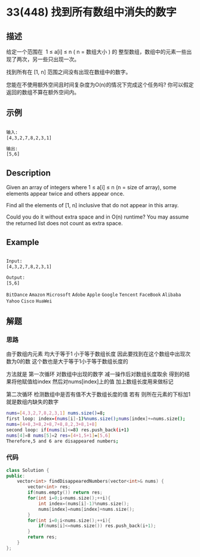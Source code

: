 # 33(448) 找到所有数组中消失的数字

## 描述

给定一个范围在  1 ≤ a[i] ≤ n ( n = 数组大小 ) 的 整型数组，数组中的元素一些出现了两次，另一些只出现一次。

找到所有在 [1, n] 范围之间没有出现在数组中的数字。

您能在不使用额外空间且时间复杂度为O(n)的情况下完成这个任务吗? 你可以假定返回的数组不算在额外空间内。


## 示例

```bash

输入:
[4,3,2,7,8,2,3,1]

输出:
[5,6]

``` 

## Description

Given an array of integers where 1 ≤ a[i] ≤ n (n = size of array), some elements appear twice and others appear once.

Find all the elements of [1, n] inclusive that do not appear in this array.

Could you do it without extra space and in O(n) runtime? You may assume the returned list does not count as extra space.

## Example

```bash

Input:
[4,3,2,7,8,2,3,1]

Output:
[5,6]

```

`BitDance` `Amazon` `Microsoft` `Adobe` `Apple` `Google` `Tencent` `FaceBook` `Alibaba` `Yahoo` `Cisco` `HuaWei`

## 解题

### 思路

由于数组内元素 均大于等于1 小于等于数组长度 因此要找到在这个数组中出现次数为0的数 这个数也是大于等于1小于等于数组长度的 

方法就是 第一次循环 对数组中出现的数字 减一操作后对数组长度取余 得到的结果将他赋值给index 然后对nums[index]上的值 加上数组长度用来做标记 

第二次循环 检测数组中是否有值不大于数组长度的值 若有 则所在元素的下标加1 就是数组内缺失的数字

```bash
nums=[4,3,2,7,8,2,3,1] nums.size()=8;
first loop: index=(nums[i]-1)%nums.size();nums[index]+=nums.size();
nums=[4+8,3+8,2+8,7+8,8,2,3+8,1+8]
second loop: if(nums[i]<=8) res.push_back(i+1)
nums[4]=8 nums[5]=2 res=[4+1,5+1]=[5,6]
Therefore,5 and 6 are disappeared numbers;
```

### 代码
```C++
class Solution {
public:
    vector<int> findDisappearedNumbers(vector<int>& nums) {
        vector<int> res;
        if(nums.empty()) return res;
        for(int i=0;i<nums.size();++i){
            int index=(nums[i]-1)%nums.size();
            nums[index]=nums[index]+nums.size();
        }
        for(int i=0;i<nums.size();++i){
            if(nums[i]<=nums.size()) res.push_back(i+1);
        }
        return res;
    }
};
```